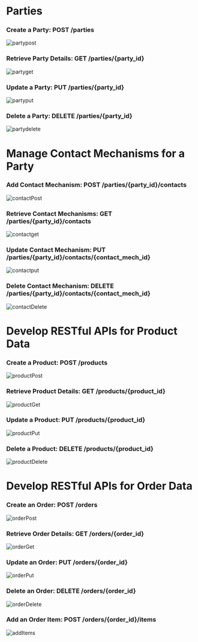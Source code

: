 # Parties
<h3>Create a Party: POST /parties </h3>

![partypost](https://github.com/user-attachments/assets/c0b1bea6-2068-4b7a-b142-db639e2c02b4)


<h3>Retrieve Party Details: GET /parties/{party_id} </h3>

![partyget](https://github.com/user-attachments/assets/5ebb6f35-1c9f-4348-abc7-a2e95f9422e7)


<h3>Update a Party: PUT /parties/{party_id} </h3>

![partyput](https://github.com/user-attachments/assets/08e1ddcd-1207-4ef1-ae5a-420f323a26c9)


<h3> Delete a Party: DELETE /parties/{party_id}  </h3>

![partydelete](https://github.com/user-attachments/assets/f20fbf6d-62ae-4d34-8597-742535852d75)


# Manage Contact Mechanisms for a Party
<h3> Add Contact Mechanism: POST /parties/{party_id}/contacts  </h3>

![contactPost](https://github.com/user-attachments/assets/a1808475-d659-4c93-ac46-ecfc9dae9d7f)


<h3> Retrieve Contact Mechanisms: GET /parties/{party_id}/contacts </h3>

![contactget](https://github.com/user-attachments/assets/020a4576-c47c-4994-846f-e5a18cb46a45)


<h3> Update Contact Mechanism: PUT /parties/{party_id}/contacts/{contact_mech_id}  </h3>

![contactput](https://github.com/user-attachments/assets/4b06c5ca-1af5-45a3-942c-2218b2a9361b)


<h3> Delete Contact Mechanism: DELETE /parties/{party_id}/contacts/{contact_mech_id}  </h3>

![contactDelete](https://github.com/user-attachments/assets/0591aeaa-5116-4ced-8fa3-29bd93825f25)

# Develop RESTful APIs for Product Data
<h3> Create a Product: POST /products  </h3>

![productPost](https://github.com/user-attachments/assets/09b3b0c7-de53-41a8-9908-3982f300dbc6)


<h3> Retrieve Product Details: GET /products/{product_id}  </h3>

![productGet](https://github.com/user-attachments/assets/12968658-f525-404a-9a1d-abb64e34aa3b)


<h3> Update a Product: PUT /products/{product_id}  </h3>

![productPut](https://github.com/user-attachments/assets/f50654ff-9a4e-44dd-9eda-81c9f3c6a90c)


<h3> Delete a Product: DELETE /products/{product_id}  </h3>

![productDelete](https://github.com/user-attachments/assets/6fd7bb62-8cc7-437d-9a4d-8b255865bdbe)


# Develop RESTful APIs for Order Data
<h3> Create an Order: POST /orders  </h3>


![orderPost](https://github.com/user-attachments/assets/973873ef-48e6-4d07-bdb3-89f3d67b2906)


<h3> Retrieve Order Details: GET /orders/{order_id}  </h3>

![orderGet](https://github.com/user-attachments/assets/1134a153-2fac-4862-9805-7e0ec155f4c5)

<h3> Update an Order: PUT /orders/{order_id}  </h3>

![orderPut](https://github.com/user-attachments/assets/ce8722c3-2011-4f8b-8a0b-6c2026229182)


<h3> Delete an Order: DELETE /orders/{order_id}  </h3>

![orderDelete](https://github.com/user-attachments/assets/246ad6c5-fca5-40c2-9ea7-c812d4aa67b7)


<h3> Add an Order Item: POST /orders/{order_id}/items  </h3>


![addItems](https://github.com/user-attachments/assets/053ef62c-0fcb-41a7-be1a-bd20010e8da6)










  
